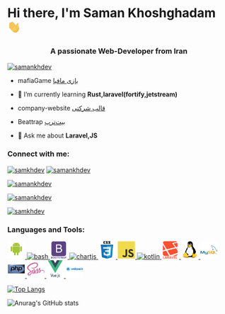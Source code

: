 # Hi there, I'm Saman Khoshghadam <img width="30px" src="https://github.com/SatYu26/SatYu26/raw/master/Assets/Hi.gif" />

<h3 align="center">A passionate Web-Developer from Iran</h3>

<p align="left"> <a href="https://github.com/ryo-ma/github-profile-trophy"><img src="https://github-profile-trophy.vercel.app/?username=samankhdev" alt="samankhdev" /></a> </p>

- mafiaGame [بازی مافیا](https://github.com/samankhdev/mafiaGame)

- 🌱 I’m currently learning **Rust,laravel(fortify,jetstream)**

- company-website [قالب شرکتی](https://github.com/samankhdev/company-website)

- Beattrap [بیت‌ترپ](beattrap.ir)

- 💬 Ask me about **Laravel,JS**

<h3 align="left">Connect with me:</h3>
<p align="left">
<a href="https://codepen.io/samkhdev" target="blank"><img align="center" src="https://raw.githubusercontent.com/rahuldkjain/github-profile-readme-generator/master/src/images/icons/Social/codepen.svg" alt="samkhdev" height="30" width="40" /></a>
<a href="https://dev.to/samankhdev" target="blank"><img align="center" src="https://cdn.jsdelivr.net/npm/simple-icons@3.0.1/icons/dev-dot-to.svg" alt="samankhdev" height="30" width="40" /></a>

<p align="left"> <a href="https://dev.to/samankhdev" target="blank"><img src="https://img.shields.io/badge/dev.to-0A0A0A?style=for-the-badge&logo=dev.to&logoColor=white" alt="samankhdev" /></a> </p>
<p align="left"> <a href="https://github.com/samankhdev" target="blank"><img src="https://img.shields.io/badge/GitHub-100000?style=for-the-badge&logo=github&logoColor=white" alt="samankhdev" /></a> </p>
<p align="left"> <a href="https://twitter.com/samkhdev" target="blank"><img src="https://img.shields.io/twitter/follow/samkhdev?logo=twitter&style=for-the-badge" alt="samkhdev" /></a> </p>
</p>

<h3 align="left">Languages and Tools:</h3>
<p align="left"> <a href="https://developer.android.com" target="_blank"> <img src="https://raw.githubusercontent.com/devicons/devicon/master/icons/android/android-original-wordmark.svg" alt="android" width="40" height="40"/> </a> <a href="https://www.gnu.org/software/bash/" target="_blank"> <img src="https://www.vectorlogo.zone/logos/gnu_bash/gnu_bash-icon.svg" alt="bash" width="40" height="40"/> </a> <a href="https://getbootstrap.com" target="_blank"> <img src="https://raw.githubusercontent.com/devicons/devicon/master/icons/bootstrap/bootstrap-plain-wordmark.svg" alt="bootstrap" width="40" height="40"/> </a> <a href="https://www.chartjs.org" target="_blank"> <img src="https://www.chartjs.org/media/logo-title.svg" alt="chartjs" width="40" height="40"/> </a> <a href="https://www.w3schools.com/css/" target="_blank"> <img src="https://raw.githubusercontent.com/devicons/devicon/master/icons/css3/css3-original-wordmark.svg" alt="css3" width="40" height="40"/> </a> <a href="https://developer.mozilla.org/en-US/docs/Web/JavaScript" target="_blank"> <img src="https://raw.githubusercontent.com/devicons/devicon/master/icons/javascript/javascript-original.svg" alt="javascript" width="40" height="40"/> </a> <a href="https://kotlinlang.org" target="_blank"> <img src="https://www.vectorlogo.zone/logos/kotlinlang/kotlinlang-icon.svg" alt="kotlin" width="40" height="40"/> </a> <a href="https://laravel.com/" target="_blank"> <img src="https://raw.githubusercontent.com/devicons/devicon/master/icons/laravel/laravel-plain-wordmark.svg" alt="laravel" width="40" height="40"/> </a> <a href="https://www.linux.org/" target="_blank"> <img src="https://raw.githubusercontent.com/devicons/devicon/master/icons/linux/linux-original.svg" alt="linux" width="40" height="40"/> </a> <a href="https://www.mysql.com/" target="_blank"> <img src="https://raw.githubusercontent.com/devicons/devicon/master/icons/mysql/mysql-original-wordmark.svg" alt="mysql" width="40" height="40"/> </a> <a href="https://www.php.net" target="_blank"> <img src="https://raw.githubusercontent.com/devicons/devicon/master/icons/php/php-original.svg" alt="php" width="40" height="40"/> </a> <a href="https://sass-lang.com" target="_blank"> <img src="https://raw.githubusercontent.com/devicons/devicon/master/icons/sass/sass-original.svg" alt="sass" width="40" height="40"/> </a> <a href="https://vuejs.org/" target="_blank"> <img src="https://raw.githubusercontent.com/devicons/devicon/master/icons/vuejs/vuejs-original-wordmark.svg" alt="vuejs" width="40" height="40"/> </a> <a href="https://webpack.js.org" target="_blank"> <img src="https://raw.githubusercontent.com/devicons/devicon/d00d0969292a6569d45b06d3f350f463a0107b0d/icons/webpack/webpack-original-wordmark.svg" alt="webpack" width="40" height="40"/> </a> </p>



[![Top Langs](https://github-readme-stats.vercel.app/api/top-langs/?username=samankhdev&layout=compact)](https://github.com/anuraghazra/github-readme-stats)

![Anurag's GitHub stats](https://github-readme-stats.vercel.app/api?username=samankhdev&show_icons=true&theme=dracula)
